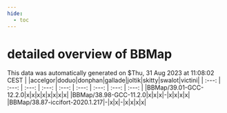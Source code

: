 ```yaml
---
hide:
  - toc
---
```


detailed overview of BBMap
==========================


This data was automatically generated on $Thu, 31 Aug 2023 at 11:08:02 CEST
| |accelgor|doduo|donphan|gallade|joltik|skitty|swalot|victini|
| :---: | :---: | :---: | :---: | :---: | :---: | :---: | :---: | :---: |
|BBMap/39.01-GCC-12.2.0|x|x|x|x|x|x|x|x|
|BBMap/38.98-GCC-11.2.0|x|x|x|-|x|x|x|x|
|BBMap/38.87-iccifort-2020.1.217|-|x|x|-|x|x|x|x|
